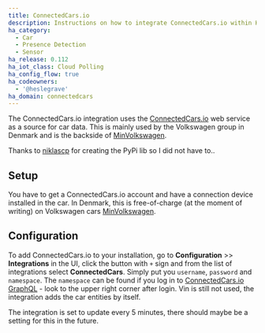 ```yaml
---
title: ConnectedCars.io
description: Instructions on how to integrate ConnectedCars.io within Home Assistant.
ha_category:
  - Car
  - Presence Detection
  - Sensor
ha_release: 0.112
ha_iot_class: Cloud Polling
ha_config_flow: true
ha_codeowners:
  - '@heslegrave'
ha_domain: connectedcars
---
```


The ConnectedCars.io integration uses the [ConnectedCars.io](https://connectedcars.io/) web service as a source for car data.
This is mainly used by the Volkswagen group in Denmark and is the backside of [MinVolkswagen](https://site.volkswagen.dk/minvolkswagen/).

Thanks to [niklascp](https://pypi.org/user/niklascp/) for creating the PyPi lib so I did not have to..

## Setup

You have to get a ConnectedCars.io account and have a connection device installed in the car. In Denmark, this is free-of-charge (at the moment of writing) on Volkswagen cars [MinVolkswagen](https://site.volkswagen.dk/minvolkswagen/).

## Configuration

To add ConnectedCars.io to your installation, go to **Configuration** >> **Integrations** in the UI, click the button with `+` sign and from the list of integrations select **ConnectedCars**.
Simply put you `username`, `password` and `namespace`.
The `namespace` can be found if you log in to [ConnectedCars.io GraphQL](https://api.connectedcars.io/graphql/graphiql/#) - look to the upper right corner after login.
Vin is still not used, the integration adds the car entities by itself.

<div class="note warning">

The integration is set to update every 5 minutes, there should maybe be a setting for this in the future.

</div>
